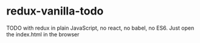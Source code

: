 # redux-vanilla-todo
TODO with redux in plain JavaScript, no react, no babel, no ES6.
Just open the index.html in the browser